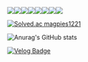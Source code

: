 <img src="https://img.shields.io/badge/HTML5-E34F26.svg?style=for-the-badge&logo=HTML5&logoColor=white"/><img src="https://img.shields.io/badge/CSS3-1572B6.svg?style=for-the-badge&logo=CSS3&logoColor=white"/><img src="https://img.shields.io/badge/JavaScript-F7DF1E.svg?style=for-the-badge&logo=JavaScript&logoColor=white"/><img src="https://img.shields.io/badge/C++-00599C.svg?style=for-the-badge&logo=C++&logoColor=white"/><img src="https://img.shields.io/badge/React-61DAFB.svg?style=for-the-badge&logo=React&logoColor=white"/><img src="https://img.shields.io/badge/Redux-764ABC.svg?style=for-the-badge&logo=Redux&logoColor=white"/><img src="https://img.shields.io/badge/Vue.js-4FC08D.svg?style=for-the-badge&logo=Vue.js&logoColor=white"/><img src="https://img.shields.io/badge/Bootstrap-7952B3.svg?style=for-the-badge&logo=Bootstrap&logoColor=white"/>

[![Solved.ac magpies1221](http://mazassumnida.wtf/api/v2/generate_badge?boj=magpies1221)](https://solved.ac/magpies1221)

![Anurag's GitHub stats](https://github-readme-stats.vercel.app/api?username=Hwang-Sangjin&show_icons=true&theme=radical)


[![Velog Badge](https://img.shields.io/badge/Velog-20C997?style=flat-square&logo=Velog&logoColor=white&link=mailto:https://velog.io/@magpies1221)](https://velog.io/@magpies1221)
